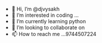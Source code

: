 - 👋 Hi, I’m @djvysakh
- 👀 I’m interested in coding ...
- 🌱 I’m currently learning  python
- 💞️ I’m looking to collaborate on  
- 📫 How to reach me ...9744507224

<!---
djvysakh/djvysakh is a ✨ special ✨ repository because its `README.md` (this file) appears on your GitHub profile.
You can click the Preview link to take a look at your changes.
--->
